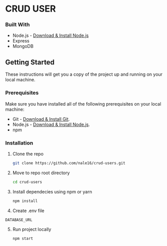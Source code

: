 # CRUD USER

### Built With
- Node.js - [Download & Install Node.js](https://nodejs.org/en/download/)
- Express
- MongoDB

## Getting Started

These instructions will get you a copy of the project up and running on your local machine.

### Prerequisites

Make sure you have installed all of the following prerequisites on your local machine:

- Git - [Download & Install Git](https://git-scm.com/downloads).
- Node.js - [Download & Install Node.js](https://nodejs.org/en/download/).
- npm

### Installation

1. Clone the repo
   ```sh
   git clone https://github.com/nale16/crud-users.git
   ```
2. Move to repo root directory
   ```sh
   cd crud-users
   ```
3. Install dependecies using npm or yarn
   ```sh
   npm install
   ```
4. Create .env file
  ```sh
  DATABASE_URL
   ```
5. Run project locally
   ```sh
   npm start
   ```